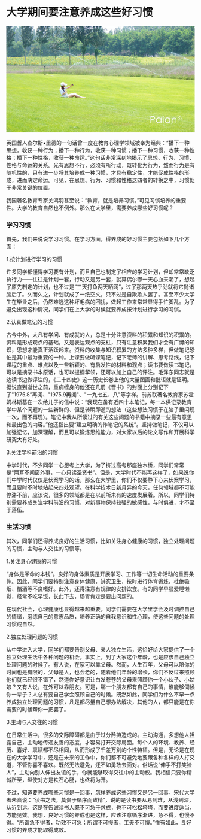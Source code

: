 # 大学期间要注意养成这些好习惯

![草坪](images/caopingmeinv.jpg)

英国哲人查尔斯•里德的一句话曾一度在教育心理学领域被奉为经典：“播下一种思想，收获一种行为；播下一种行为，收获一种习惯；播下一种习惯，收获一种性格；播下一种性格，收获一种命运。”这句话非常深刻地揭示了思想、行为、习惯、性格与命运的关系。光有思想不行，必须有所行动，既转化为行为，然而行为是有随机性的，只有进一步将其培养成一种习惯，才具有稳定性，才能促成性格的形成，进而决定命运。可见，在思想、行为、习惯和性格这四者的转换之中，习惯处于非常关键的位置。

我国著名教育专家关鸿羽甚至说：“教育，就是培养习惯。”可见习惯培养的重要性。大学的教育自然也不例外。那么在大学里，需要养成哪些好习惯呢？

### 学习习惯

首先，我们来说说学习习惯。在学习方面，得养成的好习惯主要包括如下几个方面：

1.按计划进行学习的习惯

许多同学都懂得学习要有计划，而且自己也制定了相应的学习计划，但却常常缺乏执行力——往往是计划一套，行动又是另一套，就算偶尔哪一天心血来潮了，想起了原先制定的计划，也不过是“三天打鱼两天晒网”，过了那两天热乎劲就将它抛诸脑后了。久而久之，计划就成了一纸空文，只不过是自欺欺人罢了。甚至不少大学生在毕业之后，仍然难逃这种坏毛病的困扰，做起工作来常常显得手忙脚乱。为了避免出现这种情况，同学们在上大学的时候就要养成按计划进行学习的习惯。

2.认真做笔记的习惯

古今中外，大凡有学问、有成就的人，总是十分注意资料的积累和知识的积累的。资料是形成观点的基础，又是表达观点的支柱，只有注意积累我们才会有广博的知识，思想才能真正活跃起来。资料的收集与知识积累的方法多种多样，但做笔记恐怕是其中最为重要的一种。上课要做听课笔记，记下老师的讲解、思考路线，记下课程的重点、难点以及一些新颖的、有启发性的材料和观点；读书要做读书笔记，可以是摘录书本原话，也可以提纲挈领，还可以加上自己的评注。毛泽东同志就是边读书边做评注的，《二十四史》这一历史长卷上他的大量图画和批语就是证明。据说直到逝世之前，重病缠身的他还在几册《晋书》的封面上分别记下了"1975.8”再阅、"1975.9再阅"、"一九七五、八"等字样。前苏联著名教育家苏霍姆林斯基在一次给儿子的信中说：“我现在备有近四十本笔记，每一本供记录教育学中某个问题的一些新鲜的、但是转瞬即逝的想法（这些想法习惯于在脑子里闪现一次，而不再现）。笔记中我从所读过的有关这些问题的书籍中摘录一些最有意思和最出色的内容。”他还指出要“建立明确的作笔记的系统”。坚持做笔记，不仅可以加强记忆，加深理解，而且可以锻炼思维能力，对大家以后的论文写作和开展科学研究大有好处。

3.关注学科前沿的习惯

中学时代，不少同学一心想考上大学，为了挤过高考那座独木桥，同学们常常是“两耳不闻窗外事，一心只读圣贤书”。但是，大学时代不能再这样了，如果说你们中学时代仅仅是伏案学习的话，那么在大学里，你们不仅要静下心来伏案学习，而且要时不时地站起来四处观望。在科学技术日新月异的今天，任何领域都不可能停滞不前，应该说，很多的领域都是在以前所未有的速度发展着。所以，同学们特别需要养成关注学科前沿的习惯，对新事物保持较强的敏感性，与时俱进，才不至于落伍。

### 生活习惯

其次，同学们还得养成良好的生活习惯，比如关注身心健康的习惯，独立处理问题的习惯，主动与人交往的习惯等。

1.关注身心健康的习惯

“身体是革命的本钱”。良好的身体素质是开展学习、工作等一切生命活动的重要条件。因此，同学们要特别注意身体健康，讲究卫生，按时进行体育锻炼，杜绝吸烟、酗酒等不良嗜好。此外，还得注意有规律的安排饮食。有的同学早晨爱睡懒觉，经常不吃早饭，长此下去，肠胃肯定是要出问题的。

在现代社会，心理健康也显得越来越重要。同学们需要在大学里学会及时调控自己的情绪，磨练自己的意志品质，培养正确的自我意识和性心理，使这些问题的处理习惯成自然。

2.独立处理问题的习惯

从中学进入大学，同学们都要告别父母、亲人独立生活，这恰好给大家提供了一个独立处理生活中各种问题的机会。事实上，到了大家这个年龄，也是应该自己独立处理问题的时候了。有人说，在家可以靠父母。然而，人生百年，父母可以陪你的时间也是有限的，父母是人，也会老的，随着他们年龄的增长，你们不反过来照顾他们就已经很不错了，然道你好意识让白发苍苍的父母来照顾你一个小伙子、小姑娘？又有人说，在外可以靠朋友。可是，哪一个朋友都有自己的事情，谁能够伺候你一辈子？人总有要自己学会照顾自己的时候。既然如此，同学们为什么不早一点养成独立处理问题的习惯，凡是都尽量自己想办法解决，其他的人，都只能是在你需要的时候帮你一把罢了。

3.主动与人交往的习惯

在日常生活中，很多的交际障碍都是由于过分矜持造成的。主动沟通，多想他人袒露自己，主动地传递友善的态度，才容易打开交际局面。每个人的环境、教养、经历、喜好、禀赋都不尽相同，从而形成了千差万别的个性特征。但是，无论是在现在的大学学习中，还是在未来的工作中，你们都不可避免地要跟各种各样的人打交道，不管你喜不喜欢。既然无法避免，还不如勇敢去面对。俗话说“伸手不打笑脸人”，主动向别人伸出友谊的手，你就能够取得交往中的主动权。我相信只要你精诚所至，纵使对方是铁石心肠，也终将为开。

不过，知道要养成哪些习惯是一回事，怎样养成这些习惯又是另一回事。宋代大学者朱熹说：“读书之法，莫贵于循序而致精”，说的是读书要从易到难，从浅到深，从近到远。这是在告诫读书人既不可急于求成，也不可松松垮垮，而要进度适当，方能见效。我想，良好习惯的养成也是这样，应该注意循序渐进，急不得，也慢不得。“所谓急不得者，功效不可急；所谓不可慢者，工夫不可慢。”惟有如此，良好习惯的养成才能取得成效。
